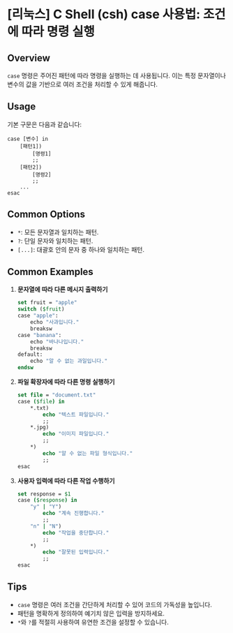 # [리눅스] C Shell (csh) case 사용법: 조건에 따라 명령 실행

## Overview
`case` 명령은 주어진 패턴에 따라 명령을 실행하는 데 사용됩니다. 이는 특정 문자열이나 변수의 값을 기반으로 여러 조건을 처리할 수 있게 해줍니다.

## Usage
기본 구문은 다음과 같습니다:
```
case [변수] in
    [패턴1])
        [명령1]
        ;;
    [패턴2])
        [명령2]
        ;;
    ...
esac
```

## Common Options
- `*`: 모든 문자열과 일치하는 패턴.
- `?`: 단일 문자와 일치하는 패턴.
- `[...]`: 대괄호 안의 문자 중 하나와 일치하는 패턴.

## Common Examples
1. **문자열에 따라 다른 메시지 출력하기**
   ```csh
   set fruit = "apple"
   switch ($fruit) 
   case "apple":
       echo "사과입니다."
       breaksw
   case "banana":
       echo "바나나입니다."
       breaksw
   default:
       echo "알 수 없는 과일입니다."
   endsw
   ```

2. **파일 확장자에 따라 다른 명령 실행하기**
   ```csh
   set file = "document.txt"
   case ($file) in
       *.txt)
           echo "텍스트 파일입니다."
           ;;
       *.jpg)
           echo "이미지 파일입니다."
           ;;
       *)
           echo "알 수 없는 파일 형식입니다."
           ;;
   esac
   ```

3. **사용자 입력에 따라 다른 작업 수행하기**
   ```csh
   set response = $1
   case ($response) in
       "y" | "Y")
           echo "계속 진행합니다."
           ;;
       "n" | "N")
           echo "작업을 중단합니다."
           ;;
       *)
           echo "잘못된 입력입니다."
           ;;
   esac
   ```

## Tips
- `case` 명령은 여러 조건을 간단하게 처리할 수 있어 코드의 가독성을 높입니다.
- 패턴을 명확하게 정의하여 예기치 않은 입력을 방지하세요.
- `*`와 `?`를 적절히 사용하여 유연한 조건을 설정할 수 있습니다.